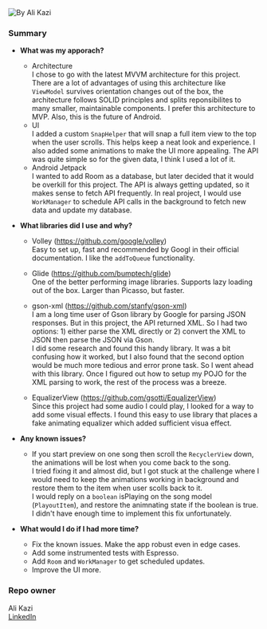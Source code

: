 <img src="https://i.imgur.com/UMPqWDV.gif" title="By Ali Kazi"/>

### Summary ###

* __What was my apporach?__
    - Architecture  
    I chose to go with the latest MVVM architecture for this project. There are a lot of advantages of using this architecture like `ViewModel` survives orientation changes out of the box, the architecture follows SOLID principles and splits reponsibilites to many smaller, maintainable components. I prefer this architecture to MVP. Also, this is the future of Android.
    - UI  
    I added a custom `SnapHelper` that will snap a full item view to the top when the user scrolls. This helps keep a neat look and experience. I also added some animations to make the UI more appealing. The API was quite simple so for the given data, I think I used a lot of it.
    - Android Jetpack  
    I wanted to add Room as a database, but later decided that it would be overkill for this project. The API is always getting updated, so it makes sense to fetch API frequently. In real project, I would use `WorkManager` to schedule API calls in the background to fetch new data and update my database.

* __What libraries did I use and why?__
    - Volley (https://github.com/google/volley)  
    Easy to set up, fast and recommended by Googl in their official documentation. I like the `addToQueue` functionality.

    - Glide (https://github.com/bumptech/glide)  
    One of the better performing image libraries. Supports lazy loading out of the box. Larger than Picasso, but faster.
    
    - gson-xml (https://github.com/stanfy/gson-xml)  
    I am a long time user of Gson library by Google for parsing JSON responses. But in this project, the API returned XML. So I had two options: 1) either parse the XML directly or 2) convert the XML to JSON then parse the JSON via Gson.  
    I did some research and found this handy library. It was a bit confusing how it worked, but I also found that the second option would be much more tedious and error prone task. So I went ahead with this library. Once I figured out how to setup my POJO for the XML parsing to work, the rest of the process was a breeze.
    
    - EqualizerView (https://github.com/gsotti/EqualizerView)  
    Since this project had some audio I could play, I looked for a way to add some visual effects. I found this easy to use library that places a fake animating equalizer which added sufficient visua effect.
    
* __Any known issues?__
    - If you start preview on one song then scroll the `RecyclerView` down, the animations will be lost when you come back to the song.  
    I tried fixing it and almost did, but I got stuck at the challenge where I would need to keep the animations working in background and restore them to the item when user scolls back to it.  
    I would reply on a `boolean` isPlaying on the song model (`PlayoutItem`), and restore the animnating state if the boolean is true. I didn't have enough time to implement this fix unfortunately.

* __What would I do if I had more time?__
    - Fix the known issues. Make the app robust even in edge cases.
    - Add some instrumented tests with Espresso.
    - Add `Room` and `WorkManager` to get scheduled updates.
    - Improve the UI more.

### Repo owner ###

Ali Kazi   
[LinkedIn](linkedin.com/in/mdalikazi)  
